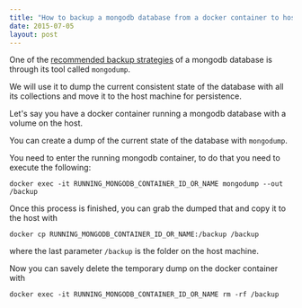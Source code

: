 ```yaml
---
title: "How to backup a mongodb database from a docker container to host"
date: 2015-07-05
layout: post
---
```


One of the [recommended backup strategies](http://docs.mongodb.org/manual/tutorial/backup-and-restore-tools/) of a mongodb database is through its tool called `mongodump`.

We will use it to dump the current consistent state of the database with all its collections and move it to the host machine for persistence.

Let's say you have a docker container running a mongodb database with a volume on the host.

You can create a dump of the current state of the database with `mongodump`.

You need to enter the running mongodb container, to do that you need to execute the following:

```
docker exec -it RUNNING_MONGODB_CONTAINER_ID_OR_NAME mongodump --out /backup
```

Once this process is finished, you can grab the dumped that and copy it to the host with

```
docker cp RUNNING_MONGODB_CONTAINER_ID_OR_NAME:/backup /backup
```

where the last parameter `/backup` is the folder on the host machine.


Now you can savely delete the temporary dump on the docker container with 

```
docker exec -it RUNNING_MONGODB_CONTAINER_ID_OR_NAME rm -rf /backup
```

